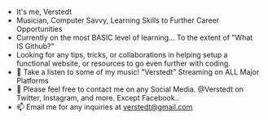 - It's me, Verstedt
- Musician, Computer Savvy, Learning Skills to Further Career Opportunities
- Currently on the most BASIC level of learning... To the extent of "What IS Github?"
- Looking for any tips, tricks, or collaborations in helping setup a functional website, or resources to go even further with coding.
- 🎼 Take a listen to some of my music! "Verstedt" Streaming on ALL Major Platforms
- 📩 Please feel free to contact me on any Social Media. @Verstedt on Twitter, Instagram, and more. Except Facebook.. 
- 📫 Email me for any inquiries at verstedt@gmail.com
<!---
Verstedt/Verstedt is a ✨ special ✨ repository because its `README.md` (this file) appears on your GitHub profile.
You can click the Preview link to take a look at your changes.
--->
